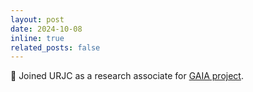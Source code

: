 ```yaml
---
layout: post
date: 2024-10-08
inline: true
related_posts: false
---
```


:test_tube: Joined URJC as a research associate for [GAIA project](https://roboticslaburjc.github.io/projects/gaia).
